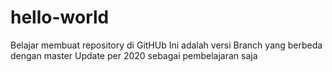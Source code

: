 # hello-world
Belajar membuat repository di GitHUb
Ini adalah versi Branch yang berbeda dengan master
Update per 2020 sebagai pembelajaran saja
